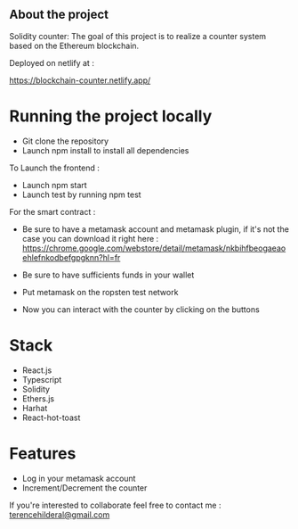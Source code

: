 ## About the project

Solidity counter:
The goal of this project is to realize a counter system based on the
Ethereum blockchain.

Deployed on netlify at :

https://blockchain-counter.netlify.app/

# Running the project locally

- Git clone the repository
- Launch npm install to install all dependencies

To Launch the frontend :

- Launch npm start
- Launch test by running npm test

For the smart contract :

- Be sure to have a metamask account and metamask plugin, if it's not the case you can download it right here : https://chrome.google.com/webstore/detail/metamask/nkbihfbeogaeaoehlefnkodbefgpgknn?hl=fr

- Be sure to have sufficients funds in your wallet

- Put metamask on the ropsten test network

- Now you can interact with the counter by clicking on the buttons

# Stack

- React.js
- Typescript
- Solidity
- Ethers.js
- Harhat
- React-hot-toast

# Features

- Log in your metamask account
- Increment/Decrement the counter

If you're interested to collaborate feel free to contact me :
terencehilderal@gmail.com

